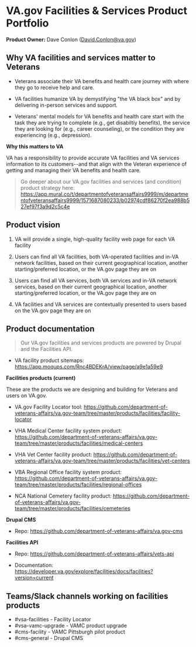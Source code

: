 # VA.gov Facilities & Services Product Portfolio

**Product Owner:** Dave Conlon (David.Conlon@va.gov)

## Why VA facilities and services matter to Veterans

- Veterans associate their VA benefits and health care journey with where they go to receive help and care.

- VA facilities humanize VA by demystifying "the VA black box" and by delivering in-person services and support.

- Veterans' mental models for VA benefits and health care start with the task they are trying to complete (e.g., get disabiltiy benefits), the service they are looking for (e.g., career counseling), or the condition they are experiencing (e.g., depression). 

**Why this matters to VA**

VA has a responsibility to provide accurate VA facilities and VA services information to its customers--and that align with the Veteran experience of getting and managing their VA benefits and health care.

> Go deeper about our VA.gov facilities and services (and condition) product strategy here: https://app.mural.co/t/departmentofveteransaffairs9999/m/departmentofveteransaffairs9999/1571687080233/b02974cdf86270f2ea988b527ef97f3a9d2c5c4e

## Product vision

1. VA will provide a single, high-quality facility web page for each VA facility

2. Users can find all VA facilities, both VA-operated facilities and in-VA network facilities, based on their current geographical location, another starting/preferred location, or the VA.gov page they are on

3. Users can find all VA services, both VA services and in-VA network services, based on their current geographical location, another starting/preferred location, or the VA.gov page they are on

4. VA facilities and VA services are contextually presented to users based on the VA.gov page they are on

## Product documentation

> Our VA.gov facilities and services products are powered by Drupal and the Facilities API.

- VA facility product sitemaps: https://app.moqups.com/Rnc4BDEKrA/view/page/a9e1a59e9

**Facilities products (current)**

These are the products we are designing and building for Veterans and users on VA.gov.

- VA.gov Facility Locator tool: https://github.com/department-of-veterans-affairs/va.gov-team/tree/master/products/facilities/facility-locator

- VHA Medical Center facility system product: https://github.com/department-of-veterans-affairs/va.gov-team/tree/master/products/facilities/medical-centers

- VHA Vet Center facility product: https://github.com/department-of-veterans-affairs/va.gov-team/tree/master/products/facilities/vet-centers

- VBA Regional Office facility system product: https://github.com/department-of-veterans-affairs/va.gov-team/tree/master/products/facilities/regional-offices

- NCA National Cemetery facility product: https://github.com/department-of-veterans-affairs/va.gov-team/tree/master/products/facilities/cemeteries

**Drupal CMS**

- Repo: https://github.com/department-of-veterans-affairs/va.gov-cms

**Facilities API**

- Repo: https://github.com/department-of-veterans-affairs/vets-api

- Documentation: https://developer.va.gov/explore/facilities/docs/facilities?version=current

## Teams/Slack channels working on facilities products
- #vsa-facilities - Facility Locator
- #vsa-vamc-upgrade - VAMC product upgrade
- #cms-facility - VAMC Pittsburgh pilot product
- #cms-general - Drupal CMS
